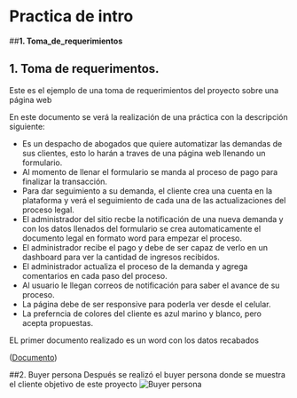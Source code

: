 # Practica de intro
##**1. Toma_de_requerimientos**
## **1. Toma de requerimentos.**
Este es el ejemplo de una toma de requerimientos del proyecto sobre una página web

En este documento se verá la realización de una práctica con la descripción siguiente:

- Es un despacho de abogados que quiere automatizar las demandas de sus clientes, esto lo harán a traves de una página web llenando un formulario.
- Al momento de llenar el formulario se manda al proceso de pago para finalizar la transacción.
- Para dar seguimiento a su demanda, el cliente crea una cuenta en la plataforma y verá el seguimiento de cada una de las actualizaciones del proceso legal.
- El administrador del sitio recbe la notificación de una nueva demanda y con los datos llenados del formulario se crea automaticamente el documento legal en formato word para empezar el proceso.
- El administrador recibe el pago y debe de ser capaz de verlo en un dashboard para ver la cantidad de ingresos recibidos.
- El administrador actualiza el proceso de la demanda y agrega comentarios en cada paso del proceso.
- Al usuario le llegan correos de notificación para saber el avance de su proceso.
- La página debe de ser responsive para poderla ver desde el celular.
- La preferncia de colores del cliente es azul marino y blanco, pero acepta propuestas.

EL primer documento realizado es un word con los datos recabados

([Documento](https://github.com/Fufinop/Toma_de_requerimientos/blob/d982342c36d4296252087b862e7db43b11fa40c2/01%20-%20archivos/1.-Requerimientos1.doc))

##2. Buyer persona
Después se realizó el buyer persona donde se muestra el cliente objetivo de este proyecto
![Buyer persona](https://github.com/Fufinop/Toma_de_requerimientos/blob/d4986c0139bbaeb9dba29c8d922346b46d56d979/01%20-%20archivos/Buyer%20Persona%20.png)
